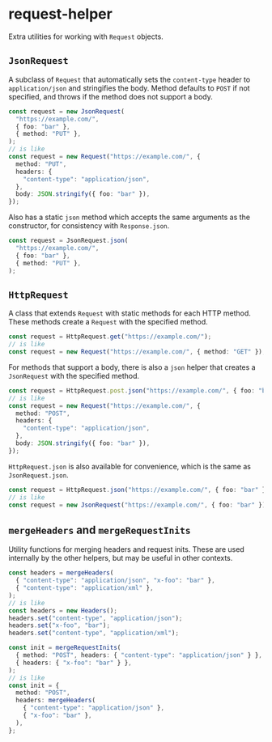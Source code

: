 # request-helper

Extra utilities for working with `Request` objects.

## `JsonRequest`

A subclass of `Request` that automatically sets the `content-type` header to `application/json` and stringifies the body. Method defaults to `POST` if not specified, and throws if the method does not support a body.

```ts
const request = new JsonRequest(
  "https://example.com/",
  { foo: "bar" },
  { method: "PUT" },
);
// is like
const request = new Request("https://example.com/", {
  method: "PUT",
  headers: {
    "content-type": "application/json",
  },
  body: JSON.stringify({ foo: "bar" }),
});
```

Also has a static `json` method which accepts the same arguments as the constructor, for consistency with `Response.json`.

```ts
const request = JsonRequest.json(
  "https://example.com/",
  { foo: "bar" },
  { method: "PUT" },
);
```

## `HttpRequest`

A class that extends `Request` with static methods for each HTTP method. These methods create a `Request` with the specified method.

```ts
const request = HttpRequest.get("https://example.com/");
// is like
const request = new Request("https://example.com/", { method: "GET" });
```

For methods that support a body, there is also a `json` helper that creates a `JsonRequest` with the specified method.

```ts
const request = HttpRequest.post.json("https://example.com/", { foo: "bar" });
// is like
const request = new Request("https://example.com/", {
  method: "POST",
  headers: {
    "content-type": "application/json",
  },
  body: JSON.stringify({ foo: "bar" }),
});
```

`HttpRequest.json` is also available for convenience, which is the same as `JsonRequest.json`.

```ts
const request = HttpRequest.json("https://example.com/", { foo: "bar" });
// is like
const request = new JsonRequest("https://example.com/", { foo: "bar" });
```

## `mergeHeaders` and `mergeRequestInits`

Utility functions for merging headers and request inits. These are used internally by the other helpers, but may be useful in other contexts.

```ts
const headers = mergeHeaders(
  { "content-type": "application/json", "x-foo": "bar" },
  { "content-type": "application/xml" },
);
// is like
const headers = new Headers();
headers.set("content-type", "application/json");
headers.set("x-foo", "bar");
headers.set("content-type", "application/xml");
```

```ts
const init = mergeRequestInits(
  { method: "POST", headers: { "content-type": "application/json" } },
  { headers: { "x-foo": "bar" } },
);
// is like
const init = {
  method: "POST",
  headers: mergeHeaders(
    { "content-type": "application/json" },
    { "x-foo": "bar" },
  ),
};
```
